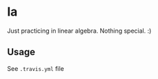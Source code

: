 # la #

Just practicing in linear algebra. Nothing special. :)

## Usage ##

See `.travis.yml` file
